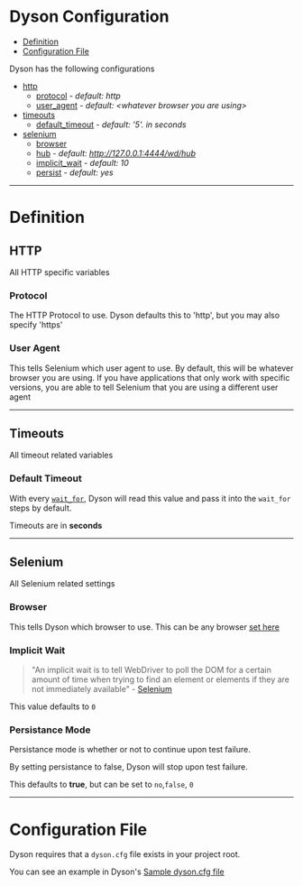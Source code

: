 Dyson Configuration
===================

- [Definition](#definition)
- [Configuration File](#configuration-file)

Dyson has the following configurations

- [http](#http)
  * [protocol](#protocol) - *default: http*
  * [user_agent](#user-agent) - *default: &lt;whatever browser you are using&gt;*
- [timeouts](#timeouts)
  * [default_timeout](#default-timeout) - *default: '5'. in seconds*
- [selenium](#selenium)
  * [browser](#browser)
  * [hub](#hub) - *default: http://127.0.0.1:4444/wd/hub*
  * [implicit_wait](#implicit-wait) - *default: 10*
  * [persist](#persistance-mode) - *default: yes*
  
---

# Definition

## HTTP

All HTTP specific variables

### Protocol

The HTTP Protocol to use. Dyson defaults this to 'http', but you may also
 specify 'https'
 
### User Agent

This tells Selenium which user agent to use.  By default, this will be
whatever browser you are using.  If you have applications that only work
with specific versions, you are able to tell Selenium that you are using
a different user agent

---

## Timeouts

All timeout related variables

### Default Timeout

With every [`wait_for`](https://github.com/dyson-framework/dyson/tree/master/docs/waiting.md),
Dyson will read this value and pass it into the `wait_for` steps by default.

Timeouts are in **seconds**

---

## Selenium

All Selenium related settings

### Browser

This tells Dyson which browser to use.  This can be any browser [set here](https://github.com/SeleniumHQ/selenium/blob/master/py/selenium/webdriver/common/desired_capabilities.py#L50)

### Implicit Wait

> "An implicit wait is to tell WebDriver to poll the DOM for a certain amount of time when trying to find an element or elements if they are not immediately available" - [Selenium](https://selenium-python.readthedocs.io/waits.html#implicit-waits)

This value defaults to `0`

### Persistance Mode

Persistance mode is whether or not to continue upon test failure.

By setting persistance to false, Dyson will stop upon test failure.

This defaults to **true**, but can be set to `no`,`false`, `0`

---

# Configuration File

Dyson requires that a `dyson.cfg` file exists in your project root.

You can see an example in Dyson's [Sample dyson.cfg file](https://github.com/dyson-framework/dyson/tree/master/sample/dyson.cfg)
